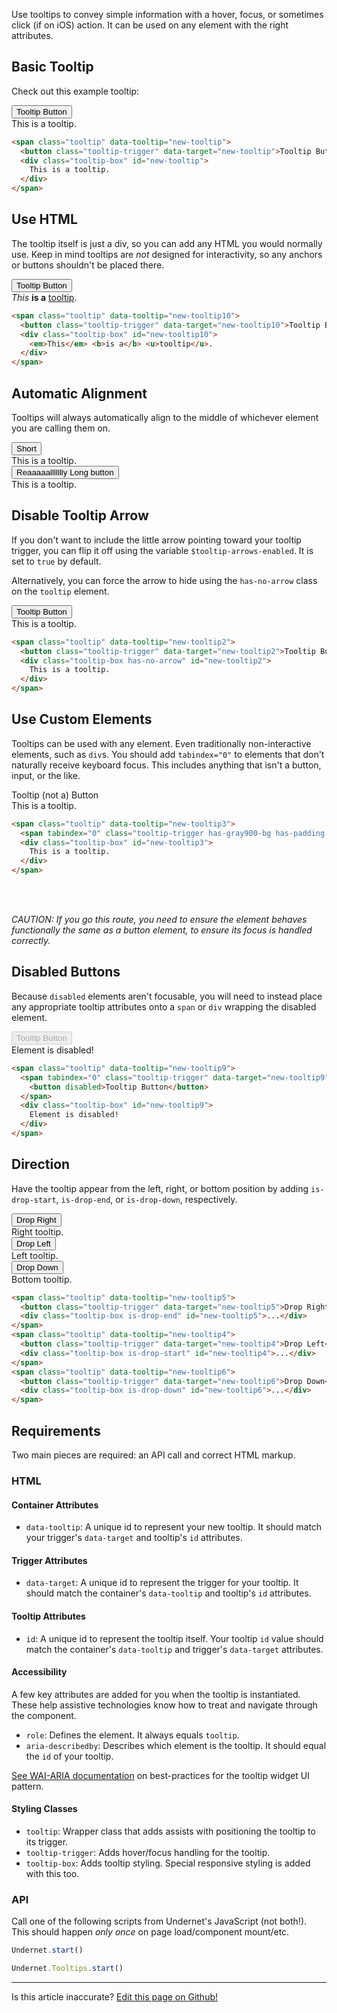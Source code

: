 Use tooltips to convey simple information with a hover, focus, or sometimes click (if on iOS) action. It can be used on any element with the right attributes.

## Basic Tooltip

Check out this example tooltip:

<span class="tooltip" data-tooltip="new-tooltip">
  <button class="tooltip-trigger" data-target="new-tooltip">Tooltip Button</button>
  <div class="tooltip-box" id="new-tooltip">
    This is a tooltip.
  </div>
</span>

```html
<span class="tooltip" data-tooltip="new-tooltip">
  <button class="tooltip-trigger" data-target="new-tooltip">Tooltip Button</button>
  <div class="tooltip-box" id="new-tooltip">
    This is a tooltip.
  </div>
</span>
```

## Use HTML

The tooltip itself is just a div, so you can add any HTML you would normally use. Keep in mind tooltips are _not_ designed for interactivity, so any anchors or buttons shouldn't be placed there.

<span class="tooltip" data-tooltip="new-tooltip10">
  <button class="tooltip-trigger" data-target="new-tooltip10">Tooltip Button</button>
  <div class="tooltip-box" id="new-tooltip10">
    <em>This</em> <b>is a</b> <u>tooltip</u>.
  </div>
</span>

```html
<span class="tooltip" data-tooltip="new-tooltip10">
  <button class="tooltip-trigger" data-target="new-tooltip10">Tooltip Button</button>
  <div class="tooltip-box" id="new-tooltip10">
    <em>This</em> <b>is a</b> <u>tooltip</u>.
  </div>
</span>
```

## Automatic Alignment

Tooltips will always automatically align to the middle of whichever element you are calling them on.

<span class="tooltip" data-tooltip="new-tooltip7">
  <button class="tooltip-trigger" data-target="new-tooltip7">Short</button>
  <div class="tooltip-box" id="new-tooltip7">
    This is a tooltip.
  </div>
</span>

<span class="tooltip" data-tooltip="new-tooltip8">
  <button class="tooltip-trigger" data-target="new-tooltip8">Reaaaaallllllly Long button</button>
  <div class="tooltip-box" id="new-tooltip8">
    This is a tooltip.
  </div>
</span>

## Disable Tooltip Arrow

If you don't want to include the little arrow pointing toward your tooltip trigger, you can flip it off using the variable `$tooltip-arrows-enabled`. It is set to `true` by default.

Alternatively, you can force the arrow to hide using the `has-no-arrow` class on the `tooltip` element.

<span class="tooltip" data-tooltip="new-tooltip2">
  <button class="tooltip-trigger" data-target="new-tooltip2">Tooltip Button</button>
  <div class="tooltip-box has-no-arrow" id="new-tooltip2">
    This is a tooltip.
  </div>
</span>

```html
<span class="tooltip" data-tooltip="new-tooltip2">
  <button class="tooltip-trigger" data-target="new-tooltip2">Tooltip Button</button>
  <div class="tooltip-box has-no-arrow" id="new-tooltip2">
    This is a tooltip.
  </div>
</span>
```

## Use Custom Elements

Tooltips can be used with any element. Even traditionally non-interactive elements, such as `div`s. You should add `tabindex="0"` to elements that don't naturally receive keyboard focus. This includes anything that isn't a button, input, or the like.

<span class="tooltip" data-tooltip="new-tooltip3">
  <span tabindex="0" class="tooltip-trigger has-gray900-bg has-padding-2" data-target="new-tooltip3">Tooltip (not a) Button</span>
  <div class="tooltip-box" id="new-tooltip3">
    This is a tooltip.
  </div>
</span>

```html
<span class="tooltip" data-tooltip="new-tooltip3">
  <span tabindex="0" class="tooltip-trigger has-gray900-bg has-padding-2" data-target="new-tooltip3">Tooltip (not a) Button</span>
  <div class="tooltip-box" id="new-tooltip3">
    This is a tooltip.
  </div>
</span>
```
<br />
<br />

_CAUTION: If you go this route, you need to ensure the element behaves functionally the same as a button element, to ensure its focus is handled correctly._

## Disabled Buttons

Because `disabled` elements aren't focusable, you will need to instead place any appropriate tooltip attributes onto a `span` or `div` wrapping the disabled element.

<span class="tooltip" data-tooltip="new-tooltip9">
  <span tabindex="0" class="tooltip-trigger" data-target="new-tooltip9">
    <button disabled>Tooltip Button</button>
  </span>
  <div class="tooltip-box" id="new-tooltip9">
    Element is disabled!
  </div>
</span>

```html
<span class="tooltip" data-tooltip="new-tooltip9">
  <span tabindex="0" class="tooltip-trigger" data-target="new-tooltip9">
    <button disabled>Tooltip Button</button>
  </span>
  <div class="tooltip-box" id="new-tooltip9">
    Element is disabled!
  </div>
</span>
```

## Direction

Have the tooltip appear from the left, right, or bottom position by adding `is-drop-start`, `is-drop-end`, or `is-drop-down`, respectively.

<span class="tooltip" data-tooltip="new-tooltip5">
  <button class="tooltip-trigger" data-target="new-tooltip5">Drop Right</button>
  <div class="tooltip-box is-drop-end" id="new-tooltip5">
    Right tooltip.
  </div>
</span> <span class="tooltip" data-tooltip="new-tooltip4">
  <button class="tooltip-trigger" data-target="new-tooltip4">Drop Left</button>
  <div class="tooltip-box is-drop-start" id="new-tooltip4">
    Left tooltip.
  </div>
</span> <span class="tooltip" data-tooltip="new-tooltip6">
  <button class="tooltip-trigger" data-target="new-tooltip6">Drop Down</button>
  <div class="tooltip-box is-drop-down" id="new-tooltip6">
    Bottom tooltip.
  </div>
</span>

```html
<span class="tooltip" data-tooltip="new-tooltip5">
  <button class="tooltip-trigger" data-target="new-tooltip5">Drop Right</button>
  <div class="tooltip-box is-drop-end" id="new-tooltip5">...</div>
</span> 
<span class="tooltip" data-tooltip="new-tooltip4">
  <button class="tooltip-trigger" data-target="new-tooltip4">Drop Left</button>
  <div class="tooltip-box is-drop-start" id="new-tooltip4">...</div>
</span> 
<span class="tooltip" data-tooltip="new-tooltip6">
  <button class="tooltip-trigger" data-target="new-tooltip6">Drop Down</button>
  <div class="tooltip-box is-drop-down" id="new-tooltip6">...</div>
</span>
```

## Requirements

Two main pieces are required: an API call and correct HTML markup.

### HTML

#### Container Attributes

- `data-tooltip`: A unique id to represent your new tooltip. It should match your trigger's `data-target` and tooltip's `id` attributes.

#### Trigger Attributes

- `data-target`: A unique id to represent the trigger for your tooltip. It should match the container's `data-tooltip` and tooltip's `id` attributes.

#### Tooltip Attributes

- `id`: A unique id to represent the tooltip itself. Your tooltip `id` value should match the container's `data-tooltip` and trigger's `data-target` attributes.

#### Accessibility

A few key attributes are added for you when the tooltip is instantiated. These help assistive technologies know how to treat and navigate through the component.

- `role`: Defines the element. It always equals `tooltip`.
- `aria-describedby`: Describes which element is the tooltip. It should equal the `id` of your tooltip.

[See WAI-ARIA documentation](https://www.w3.org/TR/wai-aria-practices/#tooltip) on best-practices for the tooltip widget UI pattern.

#### Styling Classes

- `tooltip`: Wrapper class that adds assists with positioning the tooltip to its trigger.
- `tooltip-trigger`: Adds hover/focus handling for the tooltip.
- `tooltip-box`: Adds tooltip styling. Special responsive styling is added with this too.

### API

Call one of the following scripts from Undernet's JavaScript (not both!). This should happen _only once_ on page load/component mount/etc.

```js
Undernet.start()
```

```js
Undernet.Tooltips.start()
```

<hr />
<p class="has-text-end">Is this article inaccurate? <a href="https://github.com/geotrev/undernet/tree/master/app/docs/dropdowns.md">Edit this page on Github!</a></p>

